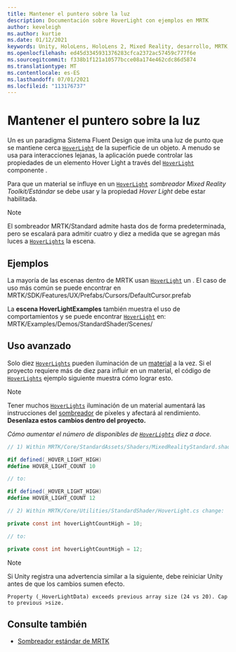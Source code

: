 ```yaml
---
title: Mantener el puntero sobre la luz
description: Documentación sobre HoverLight con ejemplos en MRTK
author: keveleigh
ms.author: kurtie
ms.date: 01/12/2021
keywords: Unity, HoloLens, HoloLens 2, Mixed Reality, desarrollo, MRTK, Hover Light,
ms.openlocfilehash: ed45d3345931376283cfca2372ac57459c777f6e
ms.sourcegitcommit: f338b1f121a10577bcce08a174e462cdc86d5874
ms.translationtype: MT
ms.contentlocale: es-ES
ms.lasthandoff: 07/01/2021
ms.locfileid: "113176737"
---
```

# <a name="hover-light"></a>Mantener el puntero sobre la luz

Un es un paradigma Sistema Fluent Design que imita una luz de punto que se mantiene cerca [`HoverLight`](xref:Microsoft.MixedReality.Toolkit.Utilities.HoverLight) de la superficie de un objeto. [](https://www.microsoft.com/design/fluent/) [](https://docs.unity3d.com/Manual/Lighting.html) A menudo se usa para interacciones lejanas, la aplicación puede controlar las propiedades de un elemento Hover Light a través del [`HoverLight`](xref:Microsoft.MixedReality.Toolkit.Utilities.HoverLight) componente .

Para que un material se influye en un [`HoverLight`](xref:Microsoft.MixedReality.Toolkit.Utilities.HoverLight) *sombreador Mixed Reality Toolkit/Estándar* se debe usar y la propiedad *Hover Light* debe estar habilitada.

> [!Note]
> El sombreador MRTK/Standard admite hasta dos de forma predeterminada, pero se escalará para admitir cuatro y diez a medida que se agregan más luces a [`HoverLights`](xref:Microsoft.MixedReality.Toolkit.Utilities.HoverLight) la escena.

## <a name="examples"></a>Ejemplos

La mayoría de las escenas dentro de MRTK usan [`HoverLight`](xref:Microsoft.MixedReality.Toolkit.Utilities.HoverLight) un . El caso de uso más común se puede encontrar en MRTK/SDK/Features/UX/Prefabs/Cursors/DefaultCursor.prefab

La **escena HoverLightExamples** también muestra el uso de comportamientos y se puede encontrar [`HoverLight`](xref:Microsoft.MixedReality.Toolkit.Utilities.HoverLight) en: MRTK/Examples/Demos/StandardShader/Scenes/

## <a name="advanced-usage"></a>Uso avanzado

Solo diez [`HoverLights`](xref:Microsoft.MixedReality.Toolkit.Utilities.HoverLight) pueden iluminación de un [material](https://docs.unity3d.com/ScriptReference/Material.html) a la vez. Si el proyecto requiere más de diez para influir en un material, el código de [`HoverLights`](xref:Microsoft.MixedReality.Toolkit.Utilities.HoverLight) ejemplo siguiente muestra cómo lograr esto. [](https://docs.unity3d.com/ScriptReference/Material.html)

> [!Note]
> Tener muchos [`HoverLights`](xref:Microsoft.MixedReality.Toolkit.Utilities.HoverLight) iluminación de un material aumentará las instrucciones del [sombreador](https://docs.unity3d.com/ScriptReference/Material.html) de píxeles y afectará al rendimiento. **Desenlaza estos cambios dentro del proyecto.**

*Cómo aumentar el número de disponibles de [`HoverLights`](xref:Microsoft.MixedReality.Toolkit.Utilities.HoverLight) diez a doce.*

```C#
// 1) Within MRTK/Core/StandardAssets/Shaders/MixedRealityStandard.shader change:

#if defined(_HOVER_LIGHT_HIGH)
#define HOVER_LIGHT_COUNT 10

// to:

#if defined(_HOVER_LIGHT_HIGH)
#define HOVER_LIGHT_COUNT 12

// 2) Within MRTK/Core/Utilities/StandardShader/HoverLight.cs change:

private const int hoverLightCountHigh = 10;

// to:

private const int hoverLightCountHigh = 12;
```

> [!NOTE]
> Si Unity registra una advertencia similar a la siguiente, debe reiniciar Unity antes de que los cambios sumen efecto.
>
> `Property (_HoverLightData) exceeds previous array size (24 vs 20). Cap to previous >size.`

## <a name="see-also"></a>Consulte también

* [Sombreador estándar de MRTK](mrtk-standard-shader.md)
